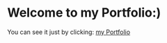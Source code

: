 # Welcome to my Portfolio:)

You can see it just by clicking:
[my Portfolio](https://portfolio-production-ca0f.up.railway.app)
